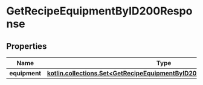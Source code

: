 
# GetRecipeEquipmentByID200Response

## Properties
| Name | Type | Description | Notes |
| ------------ | ------------- | ------------- | ------------- |
| **equipment** | [**kotlin.collections.Set&lt;GetRecipeEquipmentByID200ResponseEquipmentInner&gt;**](GetRecipeEquipmentByID200ResponseEquipmentInner.md) |  |  |



